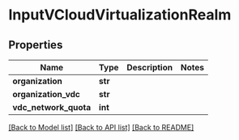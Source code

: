 # InputVCloudVirtualizationRealm

## Properties
Name | Type | Description | Notes
------------ | ------------- | ------------- | -------------
**organization** | **str** |  | 
**organization_vdc** | **str** |  | 
**vdc_network_quota** | **int** |  | 

[[Back to Model list]](../README.md#documentation-for-models) [[Back to API list]](../README.md#documentation-for-api-endpoints) [[Back to README]](../README.md)


